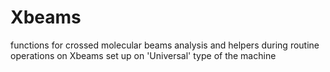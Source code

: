 # Xbeams
functions for crossed molecular beams analysis and helpers during routine operations on Xbeams set up on 'Universal' type of the machine 
